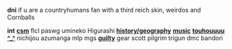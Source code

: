**dni** if u are a countryhumans fan with a third reich skin, weirdos and Cornballs

**int** **<ins>csm</ins>** flcl paswg umineko Higurashi **<ins>history/geography</ins>** __[music](https://last.fm/user/ihatememphis)__ **<ins>touhouuuu ^_^</ins>** nichijou azumanga mlp mgs **<ins>guilty</ins>** gear scott pilgrim trigun dmc bandori 
